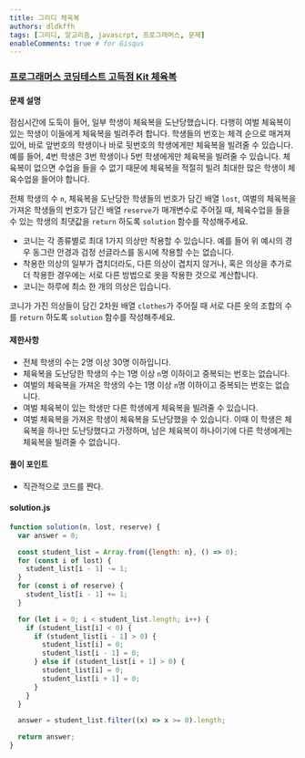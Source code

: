 ```yaml
---
title: 그리디 체육복
authors: dldkffh
tags: [그리디, 알고리즘, javascrpt, 프로그래머스, 문제]
enableComments: true # for Gisqus
---
```


### [프로그래머스 코딩테스트 고득점 Kit 체육복](https://school.programmers.co.kr/learn/courses/30/lessons/42862)

#### 문제 설명

점심시간에 도둑이 들어, 일부 학생이 체육복을 도난당했습니다. 다행히 여벌 체육복이 있는 학생이 이들에게 체육복을 빌려주려 합니다. 학생들의 번호는 체격 순으로 매겨져 있어, 바로 앞번호의 학생이나 바로 뒷번호의 학생에게만 체육복을 빌려줄 수 있습니다. 예를 들어, 4번 학생은 3번 학생이나 5번 학생에게만 체육복을 빌려줄 수 있습니다. 체육복이 없으면 수업을 들을 수 없기 때문에 체육복을 적절히 빌려 최대한 많은 학생이 체육수업을 들어야 합니다.

전체 학생의 수 `n`, 체육복을 도난당한 학생들의 번호가 담긴 배열 `lost`, 여벌의 체육복을 가져온 학생들의 번호가 담긴 배열 `reserve`가 매개변수로 주어질 때, 체육수업을 들을 수 있는 학생의 최댓값을 `return` 하도록 `solution` 함수를 작성해주세요.

<!--truncate-->

- 코니는 각 종류별로 최대 1가지 의상만 착용할 수 있습니다. 예를 들어 위 예시의 경우 동그란 안경과 검정 선글라스를 동시에 착용할 수는 없습니다.
- 착용한 의상의 일부가 겹치더라도, 다른 의상이 겹치지 않거나, 혹은 의상을 추가로 더 착용한 경우에는 서로 다른 방법으로 옷을 착용한 것으로 계산합니다.
- 코니는 하루에 최소 한 개의 의상은 입습니다.

코니가 가진 의상들이 담긴 2차원 배열 `clothes`가 주어질 때 서로 다른 옷의 조합의 수를 `return` 하도록 `solution` 함수를 작성해주세요.

#### 제한사항

- 전체 학생의 수는 2명 이상 30명 이하입니다.
- 체육복을 도난당한 학생의 수는 1명 이상 `n`명 이하이고 중복되는 번호는 없습니다.
- 여벌의 체육복을 가져온 학생의 수는 1명 이상 `n`명 이하이고 중복되는 번호는 없습니다.
- 여벌 체육복이 있는 학생만 다른 학생에게 체육복을 빌려줄 수 있습니다.
- 여벌 체육복을 가져온 학생이 체육복을 도난당했을 수 있습니다. 이때 이 학생은 체육복을 하나만 도난당했다고 가정하며, 남은 체육복이 하나이기에 다른 학생에게는 체육복을 빌려줄 수 없습니다.

#### 풀이 포인트

- 직관적으로 코드를 짠다.

#### solution.js

```js showLineNumbers title="javascrpt"
function solution(n, lost, reserve) {
  var answer = 0;

  const student_list = Array.from({length: n}, () => 0);
  for (const i of lost) {
    student_list[i - 1] -= 1;
  }
  for (const i of reserve) {
    student_list[i - 1] += 1;
  }

  for (let i = 0; i < student_list.length; i++) {
    if (student_list[i] < 0) {
      if (student_list[i - 1] > 0) {
        student_list[i] = 0;
        student_list[i - 1] = 0;
      } else if (student_list[i + 1] > 0) {
        student_list[i] = 0;
        student_list[i + 1] = 0;
      }
    }
  }

  answer = student_list.filter((x) => x >= 0).length;

  return answer;
}
```
